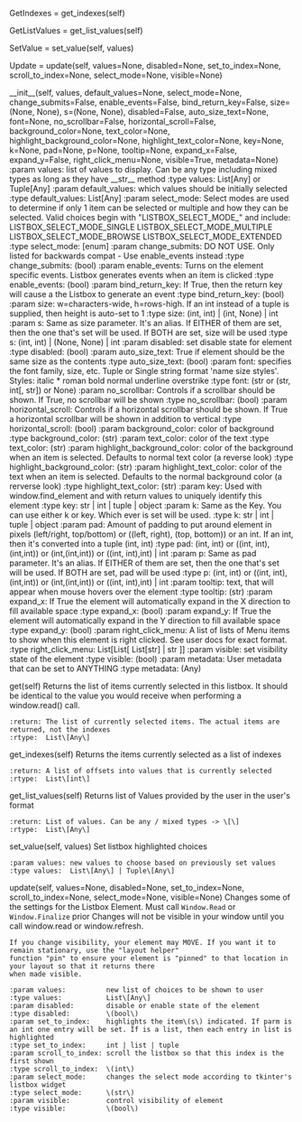 GetIndexes = get_indexes\(self\)

GetListValues = get_list_values\(self\)

SetValue = set_value\(self, values\)

Update = update\(self, values=None, disabled=None, set_to_index=None, scroll_to_index=None, select_mode=None, visible=None\)

\_\_init\_\_\(self, values, default_values=None, select_mode=None, change_submits=False, enable_events=False, bind_return_key=False, size=\(None, None\), s=\(None, None\), disabled=False, auto_size_text=None, font=None, no_scrollbar=False, horizontal_scroll=False, background_color=None, text_color=None, highlight_background_color=None, highlight_text_color=None, key=None, k=None, pad=None, p=None, tooltip=None, expand_x=False, expand_y=False, right_click_menu=None, visible=True, metadata=None\)
    :param values:                     list of values to display. Can be any type including mixed types as long as they have \_\_str\_\_ method
    :type values:                      List\[Any\] or Tuple\[Any\]
    :param default_values:             which values should be initially selected
    :type default_values:              List\[Any\]
    :param select_mode:                Select modes are used to determine if only 1 item can be selected or multiple and how they can be selected.   Valid choices begin with "LISTBOX_SELECT_MODE_" and include: LISTBOX_SELECT_MODE_SINGLE LISTBOX_SELECT_MODE_MULTIPLE LISTBOX_SELECT_MODE_BROWSE LISTBOX_SELECT_MODE_EXTENDED
    :type select_mode:                 \[enum\]
    :param change_submits:             DO NOT USE. Only listed for backwards compat - Use enable_events instead
    :type change_submits:              \(bool\)
    :param enable_events:              Turns on the element specific events. Listbox generates events when an item is clicked
    :type enable_events:               \(bool\)
    :param bind_return_key:            If True, then the return key will cause a the Listbox to generate an event
    :type bind_return_key:             \(bool\)
    :param size:                       w=characters-wide, h=rows-high. If an int instead of a tuple is supplied, then height is auto-set to 1
    :type size:                        \(int, int\) |  \(int, None\) | int
    :param s:                          Same as size parameter.  It's an alias. If EITHER of them are set, then the one that's set will be used. If BOTH are set, size will be used
    :type s:                           \(int, int\)  | \(None, None\) | int
    :param disabled:                   set disable state for element
    :type disabled:                    \(bool\)
    :param auto_size_text:             True if element should be the same size as the contents
    :type auto_size_text:              \(bool\)
    :param font:                       specifies the font family, size, etc.  Tuple or Single string format 'name size styles'. Styles: italic * roman bold normal underline overstrike
    :type font:                        \(str or \(str, int\[, str\]\) or None\)
    :param no_scrollbar:               Controls if a scrollbar should be shown.  If True, no scrollbar will be shown
    :type no_scrollbar:                \(bool\)
    :param horizontal_scroll:          Controls if a horizontal scrollbar should be shown.  If True a horizontal scrollbar will be shown in addition to vertical
    :type horizontal_scroll:           \(bool\)
    :param background_color:           color of background
    :type background_color:            \(str\)
    :param text_color:                 color of the text
    :type text_color:                  \(str\)
    :param highlight_background_color: color of the background when an item is selected. Defaults to normal text color \(a reverse look\)
    :type highlight_background_color:  \(str\)
    :param highlight_text_color:       color of the text when an item is selected. Defaults to the normal background color \(a rerverse look\)
    :type highlight_text_color:        \(str\)
    :param key:                        Used with window.find_element and with return values to uniquely identify this element
    :type key:                         str | int | tuple | object
    :param k:                          Same as the Key. You can use either k or key. Which ever is set will be used.
    :type k:                           str | int | tuple | object
    :param pad:                        Amount of padding to put around element in pixels \(left/right, top/bottom\) or \(\(left, right\), \(top, bottom\)\) or an int. If an int, then it's converted into a tuple \(int, int\)
    :type pad:                         \(int, int\) or \(\(int, int\),\(int,int\)\) or \(int,\(int,int\)\) or  \(\(int, int\),int\) | int
    :param p:                          Same as pad parameter.  It's an alias. If EITHER of them are set, then the one that's set will be used. If BOTH are set, pad will be used
    :type p:                           \(int, int\) or \(\(int, int\),\(int,int\)\) or \(int,\(int,int\)\) or  \(\(int, int\),int\) | int
    :param tooltip:                    text, that will appear when mouse hovers over the element
    :type tooltip:                     \(str\)
    :param expand_x:                   If True the element will automatically expand in the X direction to fill available space
    :type expand_x:                    \(bool\)
    :param expand_y:                   If True the element will automatically expand in the Y direction to fill available space
    :type expand_y:                    \(bool\)
    :param right_click_menu:           A list of lists of Menu items to show when this element is right clicked. See user docs for exact format.
    :type right_click_menu:            List\[List\[ List\[str\] | str \]\]
    :param visible:                    set visibility state of the element
    :type visible:                     \(bool\)
    :param metadata:                   User metadata that can be set to ANYTHING
    :type metadata:                    \(Any\)

get\(self\)
    Returns the list of items currently selected in this listbox.  It should be identical
    to the value you would receive when performing a window.read\(\) call.

    :return: The list of currently selected items. The actual items are returned, not the indexes
    :rtype:  List\[Any\]

get_indexes\(self\)
    Returns the items currently selected as a list of indexes

    :return: A list of offsets into values that is currently selected
    :rtype:  List\[int\]

get_list_values\(self\)
    Returns list of Values provided by the user in the user's format

    :return: List of values. Can be any / mixed types -> \[\]
    :rtype:  List\[Any\]

set_value\(self, values\)
    Set listbox highlighted choices

    :param values: new values to choose based on previously set values
    :type values:  List\[Any\] | Tuple\[Any\]

update\(self, values=None, disabled=None, set_to_index=None, scroll_to_index=None, select_mode=None, visible=None\)
    Changes some of the settings for the Listbox Element. Must call `Window.Read` or `Window.Finalize` prior
    Changes will not be visible in your window until you call window.read or window.refresh.

    If you change visibility, your element may MOVE. If you want it to remain stationary, use the "layout helper"
    function "pin" to ensure your element is "pinned" to that location in your layout so that it returns there
    when made visible.

    :param values:          new list of choices to be shown to user
    :type values:           List\[Any\]
    :param disabled:        disable or enable state of the element
    :type disabled:         \(bool\)
    :param set_to_index:    highlights the item\(s\) indicated. If parm is an int one entry will be set. If is a list, then each entry in list is highlighted
    :type set_to_index:     int | list | tuple
    :param scroll_to_index: scroll the listbox so that this index is the first shown
    :type scroll_to_index:  \(int\)
    :param select_mode:     changes the select mode according to tkinter's listbox widget
    :type select_mode:      \(str\)
    :param visible:         control visibility of element
    :type visible:          \(bool\)
